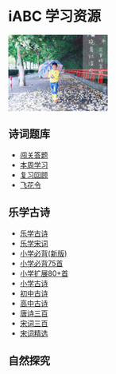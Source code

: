 <style>
  img {
    width:200px;
    display: inline-block;
    vertical-align: middle;
  }
</style>

# iABC 学习资源

![乐学古诗](自然探究/images/二十四节气/春晓2.jpg)  

## 诗词题库

- [闯关答题](public/index.md)
- [本周学习](public/todo.md)
- [复习回顾](public/review.md)
- [飞花令](public/feihua.md)

## 乐学古诗

- [乐学古诗](爱上古诗/乐学古诗.md)
- [乐学宋词](爱上古诗/乐学宋词.md)
- [小学必背(新版)](爱上古诗/小学必背(新版).md)
- [小学必背75首](爱上古诗/小学必背75首.md)
- [小学扩展80+首](爱上古诗/小学扩展80+.md)
- [小学古诗](爱上古诗/小学古诗.md)
- [初中古诗](爱上古诗/初中古诗.md)
- [高中古诗](爱上古诗/高中古诗.md)
- [唐诗三百](爱上古诗/唐诗三百.md)
- [宋词三百](爱上古诗/宋词三百.md)
- [宋词精选](爱上古诗/宋词精选.md)

## 自然探究

<!-- - [二十四节气](自然探究/二十四节气.md)
- [认识秋天的植物](自然探究/认识秋天的植物.md)
- [认识春天的植物](自然探究/认识春天的植物.md) -->

